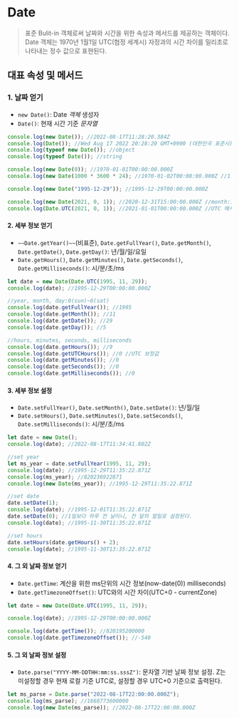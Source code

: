 # Date

> 표준 Bulit-in 객체로써 날짜와 시간을 위한 속성과 메서드를 제공하는 객체이다.  
> Date 객체는 1970년 1월1일 UTC(협정 세계시) 자정과의 시간 차이를 밀리초로 나타내는 정수 값으로 표현된다.

## 대표 속성 및 메서드

### 1. 날짜 얻기

- `new Date()`: Date _객체_ 생성자
- `Date()`: 현재 시간 기준 _문자열_

```javascript
console.log(new Date()); //2022-08-17T11:28:20.384Z
console.log(Date()); //Wed Aug 17 2022 20:28:20 GMT+0900 (대한민국 표준시)
console.log(typeof new Date()); //object
console.log(typeof Date()); //string

console.log(new Date(0)); //1970-01-01T00:00:00.000Z
console.log(new Date(1000 * 3600 * 24); //1970-01-02T00:00:00.000Z //1일 추가

console.log(new Date("1995-12-29")); //1995-12-29T00:00:00.000Z

console.log(new Date(2021, 0, 1)); //2020-12-31T15:00:00.000Z //month:1월(0)~12월(11) //UTC 미보정값
console.log(Date.UTC(2021, 0, 1)); //2021-01-01T00:00:00.000Z //UTC 메서드를 통한 보정값
```

#### 2. 세부 정보 얻기

- `~~Date.getYear()~~`(비표준), `Date.getFullYear()`, `Date.getMonth()`, `Date.getDate()`, `Date.getDay()`: 년/월/일/요일
- `Date.getHours()`, `Date.getMinutes()`, `Date.getSeconds()`, `Date.getMilliseconds()`: 시/분/초/ms

```javascript
let date = new Date(Date.UTC(1995, 11, 29));
console.log(date); //1995-12-29T00:00:00.000Z

//year, month, day:0(sun)~6(sat)
console.log(date.getFullYear()); //1995
console.log(date.getMonth()); //11
console.log(date.getDate()); //29
console.log(date.getDay()); //5

//hours, minutes, seconds, milliseconds
console.log(date.getHours()); //9
console.log(date.getUTCHours()); //0 //UTC 보정값
console.log(date.getMinutes()); //0
console.log(date.getSeconds()); //0
console.log(date.getMilliseconds()); //0
```

#### 3. 세부 정보 설정

- `Date.setFullYear()`, `Date.setMonth()`, `Date.setDate()`: 년/월/일
- `Date.setHours()`, `Date.setMinutes()`, `Date.setSeconds()`, `Date.setMilliseconds()`: 시/분/초/ms

```javascript
let date = new Date();
console.log(date); //2022-08-17T11:34:41.802Z

//set year
let ms_year = date.setFullYear(1995, 11, 29);
console.log(date); //1995-12-29T11:35:22.871Z
console.log(ms_year); //820236922871
console.log(new Date(ms_year)); //1995-12-29T11:35:22.871Z

//set date
date.setDate(1);
console.log(date); //1995-12-01T11:35:22.871Z
date.setDate(0); //1일보다 하루 전 날이니, 전 달의 말일로 설정된다.
console.log(date); //1995-11-30T11:35:22.871Z

//set hours
date.setHours(date.getHours() + 2);
console.log(date); //1995-11-30T13:35:22.871Z
```

#### 4. 그 외 날짜 정보 얻기

- `Date.getTime`: 계산을 위한 ms단위의 시간 정보(now-date(0)) milliseconds)
- `Date.getTimezoneOffset()`: UTC와의 시간 차이(UTC+0 - currentZone)

```javascript
let date = new Date(Date.UTC(1995, 11, 29));

console.log(date); //1995-12-29T00:00:00.000Z

console.log(date.getTime()); //820195200000
console.log(date.getTimezoneOffset()); //-540
```

#### 5. 그 외 날짜 정보 설정

- `Date.parse("YYYY-MM-DDTHH:mm:ss.sssZ")`: 문자열 기반 날짜 정보 설정. Z는 미설정할 경우 현재 로컬 기준 UTC로, 설정할 경우 UTC+0 기준으로 출력된다.

```javascript
let ms_parse = Date.parse("2022-08-17T22:00:00.000Z");
console.log(ms_parse); //1660773600000
console.log(new Date(ms_parse)); //2022-08-17T22:00:00.000Z
```
